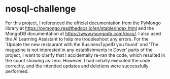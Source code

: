 # nosql-challenge

For this project, I referenced the official documentation from the PyMongo library at https://pymongo.readthedocs.io/en/stable/index.html and the MongoDB documentation at https://www.mongodb.com/docs/. I also used the AI Learning Assistant to help me troubleshoot any errors. For the 'Update the new restaurant with the BusinessTypeID you found' and 'The magazine is not interested in any establishments in Dover' parts of the project, I want to clarify that I accidentally re-ran the code, which resulted in the count showing as zero. However, I had initially executed the code correctly, and the intended updates and deletions were successfully performed.
